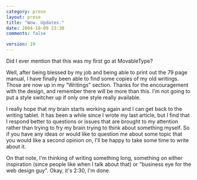 ```yaml
---
category: prose
layout: prose
title: "Wow. Updates."
date: 2004-10-09 23:30
comments: false

version: 19
---
```


Did I ever mention that this was my first go at MovableType?

Well, after being blessed by my job and being able to print out the 79 page manual, I have finally been able to find some copies of my old writings. Those are now up in my "Writings" section. Thanks for the encouragement with the design, and remember there will be more than this. I'm not going to put a style switcher up if only one style really available.

I really hope that my brain starts working again and I can get back to the writing tablet. It has been a while since I wrote my last article, but I find that I respond better to questions or issues that are brought to my attention rather than trying to fry my brain trying to think about something myself. So if you have any ideas or would like to question me about some topic that you would like a second opinion on, I'll be happy to take some time to write about it.

On that note, I'm thinking of writing something long, something on either inspiration (since people like when I talk about that) or "business eye for the web design guy". Okay, it's 2:30, I'm done.
